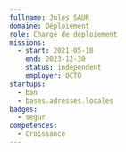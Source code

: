 ```yaml
---
fullname: Jules SAUR
domaine: Déploiement
role: Chargé de déploiement
missions:
  - start: 2021-05-10
    end: 2023-12-30
    status: independent
    employer: OCTO
startups:
  - ban
  - bases.adresses.locales
badges:
  - segur
competences:
  - Croissance
---
```

